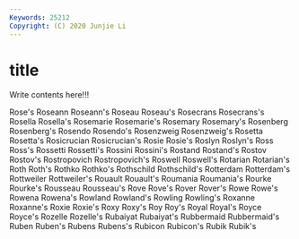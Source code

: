 ```yaml
---
Keywords: 25212
Copyright: (C) 2020 Junjie Li
---
```


# title

Write contents here!!!

Rose's 
Roseann 
Roseann's 
Roseau
Roseau's 
Rosecrans 
Rosecrans's 
Rosella 
Rosella's 
Rosemarie 
Rosemarie's 
Rosemary 
Rosemary's 
Rosenberg
Rosenberg's 
Rosendo 
Rosendo's 
Rosenzweig 
Rosenzweig's 
Rosetta 
Rosetta's 
Rosicrucian 
Rosicrucian's 
Rosie
Rosie's 
Roslyn 
Roslyn's 
Ross 
Ross's 
Rossetti 
Rossetti's 
Rossini 
Rossini's 
Rostand
Rostand's 
Rostov 
Rostov's 
Rostropovich 
Rostropovich's 
Roswell 
Roswell's 
Rotarian 
Rotarian's 
Roth
Roth's 
Rothko 
Rothko's 
Rothschild 
Rothschild's 
Rotterdam 
Rotterdam's 
Rottweiler 
Rottweiler's 
Rouault
Rouault's 
Roumania 
Roumania's 
Rourke 
Rourke's 
Rousseau 
Rousseau's 
Rove 
Rove's 
Rover
Rover's 
Rowe 
Rowe's 
Rowena 
Rowena's 
Rowland 
Rowland's 
Rowling 
Rowling's 
Roxanne
Roxanne's 
Roxie 
Roxie's 
Roxy 
Roxy's 
Roy 
Roy's 
Royal 
Royal's 
Royce
Royce's 
Rozelle 
Rozelle's 
Rubaiyat 
Rubaiyat's 
Rubbermaid 
Rubbermaid's 
Ruben 
Ruben's 
Rubens
Rubens's 
Rubicon 
Rubicon's 
Rubik 
Rubik's 
